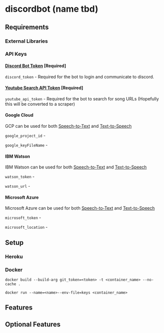 # discordbot (name tbd)

## Requirements

### External Libraries

### API Keys

#### [Discord Bot Token](https://discord.com/developers/applications) [Required]
`discord_token` - Required for the bot to login and communicate to discord.  

#### [Youtube Search API Token](https://developers.google.com/youtube/v3) [Required]
`youtube_api_token` - Required for the bot to search for song URLs 
(Hopefully this will be converted to a scraper)

#### Google Cloud
GCP can be used for both [Speech-to-Text](https://cloud.google.com/speech-to-text) and 
[Text-to-Speech](https://cloud.google.com/text-to-speech)

`google_project_id` - 

`google_keyFileName` - 

#### IBM Watson
IBM Watson can be used for both [Speech-to-Text](https://www.ibm.com/cloud/watson-speech-to-text#:~:text=Watson%20Speech%20to%20Text%20is,recognition%20for%20optimal%20text%20transcription.) and 
[Text-to-Speech](https://www.ibm.com/ca-en/marketplace/watson-text-to-speech)

`watson_token` - 

`watson_url` - 

#### Microsoft Azure
Microsoft Azure can be used for both [Speech-to-Text](https://azure.microsoft.com/en-us/services/cognitive-services/speech-to-text/) and
[Text-to-Speech](https://azure.microsoft.com/en-us/services/cognitive-services/text-to-speech/)

`microsoft_token` - 

`microsoft_location` - 

## Setup

### Heroku

### Docker

`docker build --build-arg git_token=<token> -t <container_name> --no-cache .`

`docker run --name=<name>--env-file=keys <container_name>`

## Features

## Optional Features

